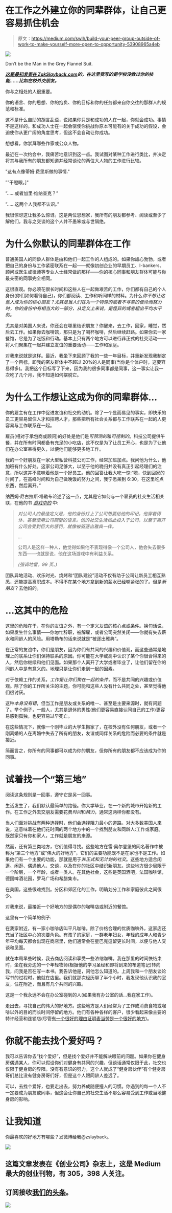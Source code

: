 # 在工作之外建立你的同辈群体，让自己更容易抓住机会

> 原文：<https://medium.com/swlh/build-your-peer-group-outside-of-work-to-make-yourself-more-open-to-opportunity-53908965a4eb>

![](img/528cd38b0e7857d4a0756c26d216c3b4.png)

Don’t be the Man in the Grey Flannel Suit.

[***这是最初发表在 ZakSlayback.com***](https://zakslayback.com/2018/03/11/building-powerful-peer-group-look-outside-work/)***的，在这里我写的是学校没教过你的技能……比如在校外交朋友。***

你与之相处的人很重要。

你的语言、你的思想、你的抱负、你的目标和你的任务都来自你交往的那群人的规范和标准。

这不是什么自助的胡言乱语，说如果你只是和成功的人在一起，你就会成功。事情不是这样的。和成功人士在一起会驱使你挑战你原本可能有的关于成功的假设，会迫使你从更广阔的角度思考，但这不会自动让你成功。

想想看，你崇拜哪些作家或公众人物。

最近在一次约会中，我痛苦地意识到这一点。我试图对某种工作进行类比，并决定将其与我所有的朋友都知道并经常谈论的两位大人物的工作进行比较。

"这有点像蒂姆·费里斯做的事情."

””干瞪眼。]"

“……或者加里·维纳查克？”

“……这两个人我都不认识。”

我很惊讶这让我多么惊讶。这是两位思想家，我所有的朋友都参考、阅读或至少了解他们，我与之交谈的这个人并不愚笨或与世隔绝。

# 为什么你默认的同辈群体在工作

普通美国人的同龄人群体是由和他们一起工作的人组成的。如果你雄心勃勃，或者把自己的身份与工作紧密联系在一起——就像初创企业的早期员工、I-bankers、顾问或医生或律师等专业人士经常做的那样——你的核心同事和朋友群体可能与你最亲密的同事完全相同。

这很直观。你必须花很长时间和这些人在一起做艰苦的工作，你们都有自己的个人身份(你们如何看待自己)，你们都阅读、工作和听同样的材料。为什么*你不想让这些人成为你的核心朋友？尤其是当人们在为一个特殊的或者不寻常的使命而努力时，你的身份中有相当大的一部分，从定义上来说，是怪异的或者超出平均水平的。*

尤其是对美国人来说，你还会在哪里结识朋友？你醒来，去工作，回家，睡觉，然后去工作。如果你去咖啡馆，那只是为了喝杯咖啡，然后继续赶路。如果你去一家餐馆，它是为了吃饭和行动。基本上只有两个地方可以进行非正式的社交活动——将人们聚集在一起并建立友谊的重要活动——工作和家庭。

对我来说就是这样。最近，我坐下来回顾了我的一些一年目标，并重新发现我制定了一个目标，即我的密友群体中不超过 20%的人是同事(当你是个体户时，这要容易得多)。我把这个目标写了下来，因为我的很多同事都是同事，这一事实让我一次吃了几个月，我不知道如何摆脱它。

# 为什么工作想让这成为你的同辈群体…

你的雇主有在工作中促进友谊和社交的动机。除了一个显而易见的事实，即快乐的员工更容易留住人才和招聘人才，那些把所有社会关系都与工作联系在一起的人更容易与工作联系在一起。

雇员(相对于承包商或顾问)的好处是他们是*可预测的*和*可控制的*。科技公司提供午餐，并在所有时间都备有充足的小吃店，这不仅是为了让员工开心，也是为了让他们在办公室呆得更久，以便他们能够更多地工作。

我的一个好朋友在一家大型私营科技公司工作，经常加班加点。我问他为什么，他加班有什么好处。这家公司足够大，以至于他的晚归并没有真正引起经理们的注意，所以这并不意味着他是一个好员工。他的回答让我大吃一惊:“嗯，快到回家的时间了，在高峰时间和为自己做晚饭的努力之间，我宁愿呆到 6:30，在这里吃点东西，然后离开。”

纳西姆·尼古拉斯·塔勒布论述了这一点，尤其是它如何与一个雇员的社交生活相关联，在他的书 [*游戏中的*](http://amzn.to/2Fz2nTU) 中:

> *对公司人的最佳定义是，他的身份打上了公司想要给他的印记。他穿着得体，甚至使用公司期望的语言。他的社交生活如此投入于公司，以至于离开公司会受到巨大的惩罚，就像被驱逐出雅典一样。*
> 
> *…*
> 
> 公司人是这样一种人，他觉得如果他不表现得像一个公司人，他会失去很多东西——也就是说，他在这场游戏中有利益关系。
> 
> *(强调地雷。99 页。)*

团队异地活动、欢乐时光、烧烤和“团队建设”活动不仅有助于公司让新员工相互熟悉，还能提高离职成本。不得不在某个地方拿到新的薪水已经够紧张的了。但是*新朋友*？去他妈的。

# …这其中的危险

这里的危险在于，在你的友谊之外，有一个定义友谊的核心点或条件。换句话说，如果发生什么事情——你匆忙辞职，被解雇，或者公司突然关闭——你就有失去薪水和同龄人的风险。用塔勒布的话来说就是“被逐出雅典”。

在正常的友谊中，你们是朋友，因为你们有共同的兴趣和价值观，而这些通常是地理上的联系让你们保持联系的原因。你可能在大学或高中认识了某个你很合得来的人，然后你继续和他们见面。如果那个人离开了大学或者毕业了，让他们留在你的同龄人中是有意义的。地理只是让你们走到一起的因素。

对于依赖工作的关系，*工作是让你们聚在一起的条件*，而不是共同的兴趣或价值观。除了你的工作所关注的主题，你可能和这些人没有什么共同之处，甚至觉得他们很讨厌。

这种*本身没有错*，但当工作是朋友或关系的唯一、甚至是主要来源时，就有问题了。举个例子，一般人，尤其是退休的男性(他们更容易直接认同自己的工作)更容易感到孤独，也更容易过早死亡。

在这些情况下，就像一个刚毕业的大学生搬家了，在校外没有任何朋友，或者一个刚离婚的人在离婚中失去了所有的朋友，友谊或同伴关系的危险而必要的条件就是接近。

简而言之，你所有的同事都可以成为你的朋友，但你所有的朋友都不应该成为你的同事。

# 试着找一个“第三地”

阅读这条规则是一回事，遵守它是另一回事。

生活发生了，我们默认最简单的路径。你大学毕业，在一个新的城市开始新的工作。在工作之外去交朋友需要花费*时间*和*精力*，通常这两样你都没有。

当人们面对挑战有两种选择时，他们会选择阻力最小的道路。对大多数美国人来说，这意味着在他们花时间的两个地方中的一个找到朋友和同龄人:工作或家庭。既然家只有你和家人，工作就是朋友的来源。

然而，还有第三类地方，它们值得寻找。这些地方在雷·奥尔登堡的同名著作中被称为“第三个地方”或“伟大的好地方”，它们的主要功能既不是在家也不是工作。如果他们有一个主要的功能，那就是用于*非正式和无计划的社交*。这些地方适合闲逛、闲逛、偶遇他人、交谈，以及在你的社区中结识新朋友。这些地方很少局限于一个阶层，一个年龄，或者一类人。在其他社会，这些是英国酒吧，法国咖啡馆，德国啤酒花园，罗马广场和希腊集市。

在美国，这些很难找到。分区和郊区化的工作，明确划分工作和家庭彼此之间很少。

对我来说，最接近一个好地方的是偶尔的咖啡店或附近的餐馆。

这里有一个简单的例子:

在我家附近，有一家小咖啡店叫平凡咖啡。除了价格合理的优质咖啡外，这家店还充当了社区中心的次要角色。有孩子的家庭，一群老年妇女，年轻的成年人和青少年平均每天都会出现在商店里，他们通常会在星巴克逗留更长时间，以便与他人交谈和见面。

就在本周早些时候，我去商店阅读和享受一些浓缩咖啡。我在那里的时间快结束时，坐在我旁边的一个年轻牧师(根据他的学习圣经和即将到来的布道笔记)转向我，问我是否在写一本书。我告诉他是，问他怎么知道的。上周我和一个朋友谈论写书的过程时，他就在店里。我们就那次经历聊了半个小时，我发现他认识我的室友，住在附近，而且有几个共同的兴趣。

这是一个我永远不会在办公室碰到的人(如果我有办公室的话…我在家工作)。

走出去，寻找自己的伟大的好地方。这些地方是人们经常为了工作或消费食物或咖啡以外的目的而长时间停留的地方。他们有各种各样的客户，很少看起来像主要的特许经营和连锁店(尽管[有一个很好的理由证明麦当劳是一个很好的地方](https://www.theguardian.com/business/2016/jun/08/mcdonalds-community-centers-us-physical-social-networks))。

# 你就不能去找个爱好吗？

我可以告诉你去“找个爱好”，但是找个爱好并不能解决眼前的问题。如果你在健身房偶遇某人，你可以假设你们对健身有共同的兴趣，但谈话通常仅限于此，社交也仅限于健身房的界限。没有有意识的努力，这个人就成了“健身房伙伴”有个健身房哥们总比没有健身房哥们好，但是这个人跟同龄人差远了。

可以，去找个爱好，也要走出去，努力养成随便撞人的习惯。你遇到的每一个人不一定要成为朋友或同事，但这会让你自己的社交生活不那么容易受到工作或当地健身房的影响。

# 让我知道

你最喜欢的好地方有哪些？发微博给我@zslayback。

[![](img/308a8d84fb9b2fab43d66c117fcc4bb4.png)](https://medium.com/swlh)

## 这篇文章发表在《创业公司》杂志上，这是 Medium 最大的创业刊物，有 305，398 人关注。

## 订阅接收[我们的头条](http://growthsupply.com/the-startup-newsletter/)。

[![](img/b0164736ea17a63403e660de5dedf91a.png)](https://medium.com/swlh)